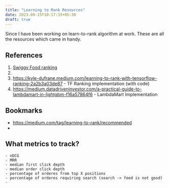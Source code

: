 ```yaml
---
title: "Learning to Rank Resources"
date: 2023-09-15T10:17:33+05:30
draft: true
---
```


Since I have been working on learn-to-rank algorithm at work. These are all the resources which came in handy.


## References
1. [Swiggy Food ranking](https://bytes.swiggy.com/evolution-of-and-experiments-with-feed-ranking-at-swiggy-17204769e79f)
2. 
3. https://kyle-dufrane.medium.com/learning-to-rank-with-tensorflow-ranking-2a2b3a03de87 - TF Ranking implementation (with code)
4. https://medium.datadriveninvestor.com/a-practical-guide-to-lambdamart-in-lightgbm-f16a57864f6 - LambdaMart Implementation


## Bookmarks
- https://medium.com/tag/learning-to-rank/recommended
- 



## What metrics to track?
    - nDCG
    - MRR
    - median first click depth
    - median order click depth
    - percentage of orderes from top X positions
    - percentage of orderes requiring search (search -> feed is not good)
    - 